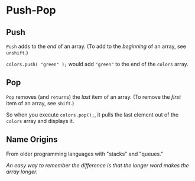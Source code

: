 # Push-Pop

## Push

`Push` adds to the *end* of an array. (To add to the *beginning* of an array, see `unshift`.)

`colors.push( "green" );` would add `"green"` to the end of the `colors` array.

## Pop

`Pop` removes (and `return`s) the *last* item of an array. (To remove the *first* item of an array, see `shift`.)

So when you execute `colors.pop();`, it pulls the last element out of the `colors` array and displays it.

## Name Origins

From older programming languages with "stacks" and "queues."

*An easy way to remember the difference is that the longer word makes the array longer.*